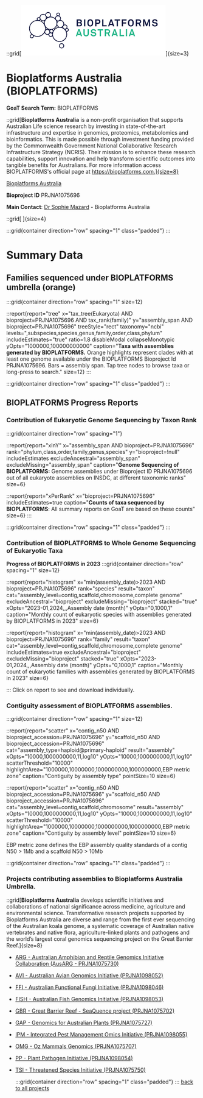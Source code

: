 ::grid[![GoaT](/static/images/Bioplatforms.png)]{size=3}

# Bioplatforms Australia (BIOPLATFORMS)

**GoaT Search Term:** BIOPLATFORMS

::grid[**Bioplatforms Australia** is a non-profit organisation that supports Australian Life science research by investing in state-of-the-art infrastructure and expertise in genomics, proteomics, metabolomics and bioinformatics. This is made possible through investment funding provided by the Commonwealth Government National Collaborative Research Infrastructure Strategy (NCRIS). Their mission is to enhance these research capabilities, support innovation and help transform scientific outcomes into tangible benefits for Australians. For more information access BIOPLATFORMS's official page at https://bioplatforms.com.]{size=8}


[Bioplatforms Australia](https://bioplatforms.com/) 


**Bioproject ID** PRJNA1075696

**Main Contact**: [Dr Sophie Mazard](smazard@bioplatforms.com) - Bioplatforms Australia

::grid[ ]{size=4}

:::grid{container direction="row" spacing="1" class="padded"}
:::

# Summary Data

## Families sequenced under BIOPLATFORMS umbrella (orange)

:::grid{container direction="row" spacing="1" size=12}

::report{report="tree" x="tax_tree(Eukaryota) AND bioproject=PRJNA1075696 AND tax_rank(family)" y="assembly_span AND bioproject=PRJNA1075696" treeStyle="rect" taxonomy="ncbi" levels=",subspecies,species,genus,family,order,class,phylum" includeEstimates="true" ratio=1.8 disableModal collapseMonotypic yOpts="1000000,100000000000" caption="**Taxa with assemblies generated by BIOPLATFORMS.** Orange highlights represent clades with at least one genome available under the BIOPLATFORMS Bioproject Id PRJNA1075696. Bars = assembly span. Tap tree nodes to browse taxa or long-press to search." size=12}
:::

:::grid{container direction="row" spacing="1" class="padded"}
:::

## BIOPLATFORMS Progress Reports

### Contribution of Eukaryotic Genome Sequencing by Taxon Rank

:::grid{container direction="row" spacing="1"}

::report{report="xInY" x="assembly_span AND bioproject=PRJNA1075696" rank="phylum,class,order,family,genus,species" y="bioproject=!null" includeEstimates excludeAncestral="assembly_span" excludeMissing="assembly_span" caption="**Genome Sequencing of BIOPLATFORMS:** Genome assemblies under Bioproject ID PRJNA1075696 out of all eukaryote assemblies on INSDC, at different taxonomic ranks" size=6}

::report{report="xPerRank" x="bioproject=PRJNA1075696" includeEstimates=true caption="**Counts of taxa sequenced by BIOPLATFORMS**: All summary reports on GoaT are based on these counts" size=6}
:::

:::grid{container direction="row" spacing="1" class="padded"}
:::

### Contribution of BIOPLATFORMS to Whole Genome Sequencing of Eukaryotic Taxa

**Progress of BIOPLATFORMS in 2023**
:::grid{container direction="row" spacing="1" size=12}

::report{report="histogram" x="min(assembly_date)>2023 AND bioproject=PRJNA1075696" rank="species" result="taxon" cat="assembly_level=contig,scaffold,chromosome,complete genome" excludeAncestral="bioproject" excludeMissing="bioproject" stacked="true" xOpts="2023-01,2024,,,Assembly date (month)" yOpts="0,1000,1" caption="Monthly count of eukaryotic species with assemblies generated by BIOPLATFORMS in 2023" size=6}

::report{report="histogram" x="min(assembly_date)>2023 AND bioproject=PRJNA1075696" rank="family" result="taxon" cat="assembly_level=contig,scaffold,chromosome,complete genome" includeEstimates=true excludeAncestral="bioproject" excludeMissing="bioproject" stacked="true" xOpts="2023-01,2024,,,Assembly date (month)" yOpts="0,1000,1" caption="Monthly count of eukaryotic families with assemblies generated by BIOPLATFORMS in 2023" size=6}

:::
Click on report to see and download individually.

### Contiguity assessment of BIOPLATFORMS assemblies.

:::grid{container direction="row" spacing="1" size=12}

::report{report="scatter" x="contig_n50 AND bioproject_accession=PRJNA1075696" y="scaffold_n50 AND bioproject_accession=PRJNA1075696" cat="assembly_type=haploid@primary-haploid" result="assembly" xOpts="10000,1000000000,11,log10" yOpts="10000,1000000000,11,log10" scatterThreshold="10000" highlightArea="1000000,10000000,1000000000,1000000000,EBP metric zone" caption="Contiguity by assembly type" pointSize=10 size=6}

::report{report="scatter" x="contig_n50 AND bioproject_accession=PRJNA1075696" y="scaffold_n50 AND bioproject_accession=PRJNA1075696" cat="assembly_level=contig,scaffold,chromosome" result="assembly" xOpts="10000,1000000000,11,log10" yOpts="10000,1000000000,11,log10" scatterThreshold="10000" highlightArea="1000000,10000000,1000000000,1000000000,EBP metric zone" caption="Contiguity by assembly level" pointSize=10 size=6}

EBP metric zone defines the EBP assembly quality standards of a contig N50 > 1Mb and a scaffold N50 > 10Mb

:::grid{container direction="row" spacing="1" class="padded"}
:::

### Projects contributing assemblies to Bioplatforms Australia Umbrella.

::grid[**Bioplatforms Australia** develops scientific initiatives and collaborations of national significance across medicine, agriculture and environmental science. Transformative research projects supported by Bioplatforms Australia are diverse and range from the first ever sequencing of the Australian koala genome, a systematic coverage of Australian native vertebrates and native flora, agriculture-linked plants and pathogens and the world’s largest coral genomics sequencing project on the Great Barrier Reef.]{size=8}

- [ARG - Australian Amphibian and Reptile Genomics Initiative Collaboration (AusARG - PRJNA1075730)](/projects/ARG)
- [AVI - Australian Avian Genomics Initiative (PRJNA1098052)](/projects/AVI)
- [FFI - Australian Functional Fungi Initiative (PRJNA1098046)](/projects/FFI)
- [FISH - Australian Fish Genomics Initiative (PRJNA1098053)](/projects/FISH)
- [GBR - Great Barrier Reef - SeaQuence project (PRJNA1075702)](/projects/GBR)
- [GAP - Genomics for Australian Plants (PRJNA1075727)](/projects/GAP)
- [IPM - Integrated Pest Management Omics Initiative (PRJNA1098055)](/projects/IPM)
- [OMG - Oz Mammals Genomics (PRJNA1075707)](/projects/OMG)
- [PP - Plant Pathogen Initiative (PRJNA1098054)](/projects/PP)
- [TSI - Threatened Species Initiative (PRJNA1075750)](/projects/TSI)




  :::grid{container direction="row" spacing="1" class="padded"}
  :::
  [back to all projects](/projects)
